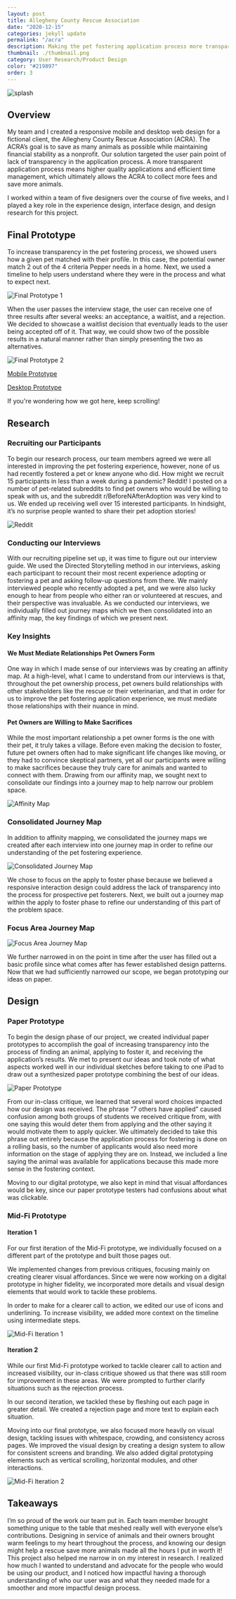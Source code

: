 ```yaml
---
layout: post
title: Allegheny County Rescue Association
date: "2020-12-15"
categories: jekyll update
permalink: "/acra"
description: Making the pet fostering application process more transparent
thumbnail: ./thumbnail.png
category: User Research/Product Design
color: "#219897"
order: 3
---
```


<img src="/thumbnail.png" alt="splash" />

## Overview

My team and I created a responsive mobile and desktop web design for a fictional client, the Allegheny County Rescue Association (ACRA). The ACRA’s goal is to save as many animals as possible while maintaining financial stability as a nonprofit. Our solution targeted the user pain point of lack of transparency in the application process. A more transparent application process means higher quality applications and efficient time management, which ultimately allows the ACRA to collect more fees and save more animals.

I worked within a team of five designers over the course of five weeks, and I played a key role in the experience design, interface design, and design research for this project.

## Final Prototype

To increase transparency in the pet fostering process, we showed users how a given pet matched with their profile. In this case, the potential owner match 2 out of the 4 criteria Pepper needs in a home. Next, we used a timeline to help users understand where they were in the process and what to expect next.

![Final Prototype 1](./final-prototype-1.png)

When the user passes the interview stage, the user can receive one of three results after several weeks: an acceptance, a waitlist, and a rejection. We decided to showcase a waitlist decision that eventually leads to the user being accepted off of it. That way, we could show two of the possible results in a natural manner rather than simply presenting the two as alternatives.

![Final Prototype 2](./final-prototype-2.png)

<a href="https://www.figma.com/proto/32d3vYLwoPrROHQ4OStTAp/Hi-Fi-Mobile?node-id=241%3A1019&viewport=454%2C967%2C0.12353640049695969&scaling=scale-down" target="_blank">Mobile Prototype</a>

<a href="https://www.figma.com/proto/3vkikLzlKgMc34z33o9Fb5/Hi-Fi-Desktop?node-id=1%3A634&viewport=291%2C579%2C0.07974327355623245&scaling=scale-down-width" target="_blank">Desktop Prototype</a>

If you're wondering how we got here, keep scrolling!

## Research

### Recruiting our Participants

To begin our research process, our team members agreed we were all interested in improving the pet fostering experience, however, none of us had recently fostered a pet or knew anyone who did. How might we recruit 15 participants in less than a week during a pandemic? Reddit! I posted on a number of pet-related subreddits to find pet owners who would be willing to speak with us, and the subreddit r/BeforeNAfterAdoption was very kind to us. We ended up receiving well over 15 interested participants. In hindsight, it’s no surprise people wanted to share their pet adoption stories!

![Reddit](./reddit.png)

### Conducting our Interviews

With our recruiting pipeline set up, it was time to figure out our interview guide. We used the Directed Storytelling method in our interviews, asking each participant to recount their most recent experience adopting or fostering a pet and asking follow-up questions from there. We mainly interviewed people who recently adopted a pet, and we were also lucky enough to hear from people who either ran or volunteered at rescues, and their perspective was invaluable. As we conducted our interviews, we individually filled out journey maps which we then consolidated into an affinity map, the key findings of which we present next.

### Key Insights

#### We Must Mediate Relationships Pet Owners Form

One way in which I made sense of our interviews was by creating an affinity map. At a high-level, what I came to understand from our interviews is that, throughout the pet ownership process, pet owners build relationships with other stakeholders like the rescue or their veterinarian, and that in order for us to improve the pet fostering application experience, we must mediate those relationships with their nuance in mind.

#### Pet Owners are Willing to Make Sacrifices

While the most important relationship a pet owner forms is the one with their pet, it truly takes a village. Before even making the decision to foster, future pet owners often had to make significant life changes like moving, or they had to convince skeptical partners, yet all our participants were willing to make sacrifices because they truly care for animals and wanted to connect with them. Drawing from our affinity map, we sought next to consolidate our findings into a journey map to help narrow our problem space.

![Affinity Map](./affinity-map.png)

### Consolidated Journey Map

In addition to affinity mapping, we consolidated the journey maps we created after each interview into one journey map in order to refine our understanding of the pet fostering experience.

![Consolidated Journey Map](./consolidated-journey-map.png)

We chose to focus on the apply to foster phase because we believed a responsive interaction design could address the lack of transparency into the process for prospective pet fosterers. Next, we built out a journey map within the apply to foster phase to refine our understanding of this part of the problem space.

### Focus Area Journey Map

![Focus Area Journey Map](./focus-area-journey-map.png)

We further narrowed in on the point in time after the user has filled out a basic profile since what comes after has fewer established design patterns. Now that we had sufficiently narrowed our scope, we began prototyping our ideas on paper.

## Design

### Paper Prototype

To begin the design phase of our project, we created individual paper prototypes to accomplish the goal of increasing transparency into the process of finding an animal, applying to foster it, and receiving the application’s results. We met to present our ideas and took note of what aspects worked well in our individual sketches before taking to one iPad to draw out a synthesized paper prototype combining the best of our ideas.

![Paper Prototype](./paper-prototype.png)

From our in-class critique, we learned that several word choices impacted how our design was received. The phrase “7 others have applied” caused confusion among both groups of students we received critique from, with one saying this would deter them from applying and the other saying it would motivate them to apply quicker. We ultimately decided to take this phrase out entirely because the application process for fostering is done on a rolling basis, so the number of applicants would also need more information on the stage of applying they are on. Instead, we included a line saying the animal was available for applications because this made more sense in the fostering context.

Moving to our digital prototype, we also kept in mind that visual affordances would be key, since our paper prototype testers had confusions about what was clickable.

### Mid-Fi Prototype

#### Iteration 1

For our first iteration of the Mid-Fi prototype, we individually focused on a different part of the prototype and built those pages out.

We implemented changes from previous critiques, focusing mainly on creating clearer visual affordances. Since we were now working on a digital prototype in higher fidelity, we incorporated more details and visual design elements that would work to tackle these problems.

In order to make for a clearer call to action, we edited our use of icons and underlining. To increase visibility, we added more context on the timeline using intermediate steps.

![Mid-Fi Iteration 1](./mid-fi-iteration-1.png)

#### Iteration 2

While our first Mid-Fi prototype worked to tackle clearer call to action and increased visibility, our in-class critique showed us that there was still room for improvement in these areas. We were prompted to further clarify situations such as the rejection process.

In our second iteration, we tackled these by fleshing out each page in greater detail. We created a rejection page and more text to explain each situation.

Moving into our final prototype, we also focused more heavily on visual design, tackling issues with whitespace, crowding, and consistency across pages. We improved the visual design by creating a design system to allow for consistent screens and branding. We also added digital prototyping elements such as vertical scrolling, horizontal modules, and other interactions.

![Mid-Fi Iteration 2](./mid-fi-iteration-2.png)

## Takeaways

I’m so proud of the work our team put in. Each team member brought something unique to the table that meshed really well with everyone else’s contributions. Designing in service of animals and their owners brought warm feelings to my heart throughout the process, and knowing our design might help a rescue save more animals made all the hours I put in worth it! This project also helped me narrow in on my interest in research. I realized how much I wanted to understand and advocate for the people who would be using our product, and I noticed how impactful having a thorough understanding of who our user was and what they needed made for a smoother and more impactful design process.
